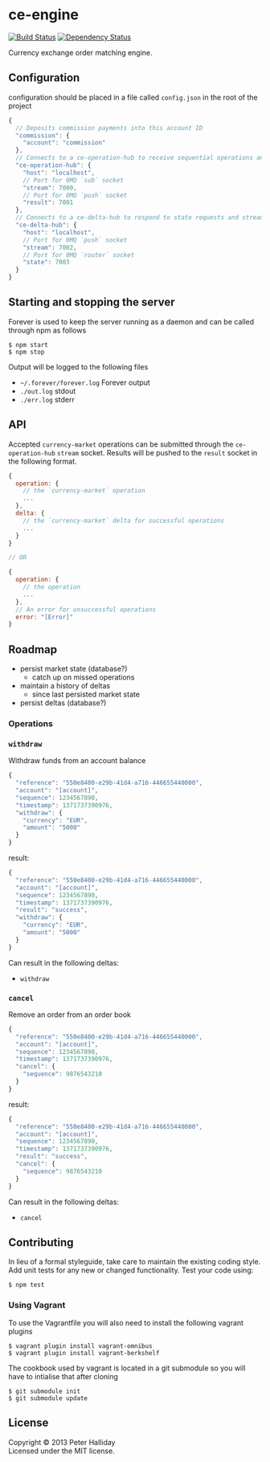 ce-engine
=========

[![Build Status](https://travis-ci.org/pghalliday/ce-engine.png?branch=master)](https://travis-ci.org/pghalliday/ce-engine)
[![Dependency Status](https://gemnasium.com/pghalliday/ce-engine.png)](https://gemnasium.com/pghalliday/ce-engine)

Currency exchange order matching engine.

## Configuration

configuration should be placed in a file called `config.json` in the root of the project

```javascript
{
  // Deposits commission payments into this account ID
  "commission": {
    "account": "commission"
  },
  // Connects to a ce-operation-hub to receive sequential operations and push the results
  "ce-operation-hub": {
    "host": "localhost",
    // Port for 0MQ `sub` socket 
    "stream": 7000,
    // Port for 0MQ `push` socket 
    "result": 7001    
  },
  // Connects to a ce-delta-hub to respond to state requests and stream sequential market state deltas
  "ce-delta-hub": {
    "host": "localhost",
    // Port for 0MQ `push` socket 
    "stream": 7002,
    // Port for 0MQ `router` socket 
    "state": 7003
  }
}
```

## Starting and stopping the server

Forever is used to keep the server running as a daemon and can be called through npm as follows

```
$ npm start
$ npm stop
```

Output will be logged to the following files

- `~/.forever/forever.log` Forever output
- `./out.log` stdout
- `./err.log` stderr

## API

Accepted `currency-market` operations can be submitted through the `ce-operation-hub` `stream` socket. Results will be pushed to the `result` socket in the following format.

```javascript
{
  operation: {
    // the `currency-market` operation
    ...
  },
  delta: {
    // the `currency-market` delta for successful operations
    ...
  }
}

// OR

{
  operation: {
    // the operation
    ...
  },
  // An error for unsuccessful operations
  error: "[Error]"
}
```

## Roadmap

- persist market state (database?)
  - catch up on missed operations
- maintain a history of deltas
  - since last persisted market state
- persist deltas (database?)

### Operations

### `withdraw`

Withdraw funds from an account balance

```javascript
{
  "reference": "550e8400-e29b-41d4-a716-446655440000",
  "account": "[account]",
  "sequence": 1234567890,
  "timestamp": 1371737390976,
  "withdraw": {
    "currency": "EUR",
    "amount": "5000"
  }
}
```

result:

```javascript
{
  "reference": "550e8400-e29b-41d4-a716-446655440000",
  "account": "[account]",
  "sequence": 1234567890,
  "timestamp": 1371737390976,
  "result": "success",
  "withdraw": {
    "currency": "EUR",
    "amount": "5000"
  }
}
```

Can result in the following deltas:

- `withdraw`

### `cancel`

Remove an order from an order book

```javascript
{
  "reference": "550e8400-e29b-41d4-a716-446655440000",
  "account": "[account]",
  "sequence": 1234567890,
  "timestamp": 1371737390976,
  "cancel": {
    "sequence": 9876543210
  }
}
```

result:

```javascript
{
  "reference": "550e8400-e29b-41d4-a716-446655440000",
  "account": "[account]",
  "sequence": 1234567890,
  "timestamp": 1371737390976,
  "result": "success",
  "cancel": {
    "sequence": 9876543210
  }
}
```

Can result in the following deltas:

- `cancel`

## Contributing
In lieu of a formal styleguide, take care to maintain the existing coding style. Add unit tests for any new or changed functionality. Test your code using: 

```
$ npm test
```

### Using Vagrant
To use the Vagrantfile you will also need to install the following vagrant plugins

```
$ vagrant plugin install vagrant-omnibus
$ vagrant plugin install vagrant-berkshelf
```

The cookbook used by vagrant is located in a git submodule so you will have to intialise that after cloning

```
$ git submodule init
$ git submodule update
```

## License
Copyright &copy; 2013 Peter Halliday  
Licensed under the MIT license.
